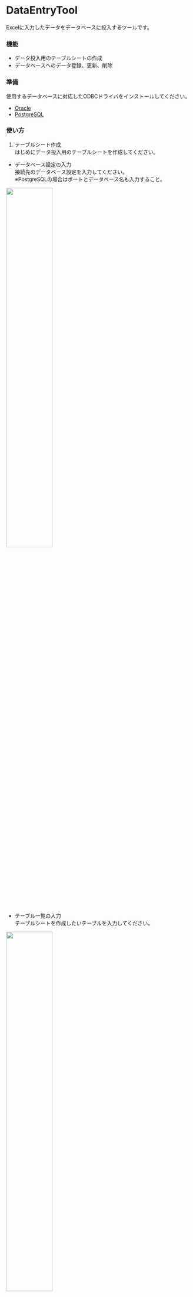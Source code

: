 # DataEntryTool
Excelに入力したデータをデータベースに投入するツールです。

### 機能
* データ投入用のテーブルシートの作成
* データベースへのデータ登録、更新、削除

### 準備
使用するデータベースに対応したODBCドライバをインストールしてください。
* [Oracle](http://www.oracle.com/technetwork/jp/topics/utilsoft-100274-ja.html)
* [PostgreSQL](http://www.postgresql.org/ftp/odbc/versions/msi/)

### 使い方
1. テーブルシート作成  
はじめにデータ投入用のテーブルシートを作成してください。
 * データベース設定の入力  
接続先のデータベース設定を入力してください。  
※PostgreSQLの場合はポートとデータベース名も入力すること。  
<img src="https://cloud.githubusercontent.com/assets/14181039/14609352/6569f0fc-05c4-11e6-9872-66c027423006.png" width="50%">

 * テーブル一覧の入力  
テーブルシートを作成したいテーブルを入力してください。  
<img src="https://cloud.githubusercontent.com/assets/14181039/14609355/6791cc7e-05c4-11e6-8960-11e65a092a22.png" width="50%">

 * テーブルシートの作成  
テーブルシート作成ボタンを押下してテーブルシートを作成します。
<img src="https://cloud.githubusercontent.com/assets/14181039/14609591/74abceb8-05c5-11e6-8edd-996ec2f3d363.png" width="50%">  
※作成結果  
<img src="https://cloud.githubusercontent.com/assets/14181039/14609560/4a328e24-05c5-11e6-9b33-a62cfeb7ee15.png" width="50%">

### ライセンス

* [The MIT License (MIT)](LICENSE)

### 使用ライブラリ

以下のモジュールを使用して開発を行っています。

#### [Ariawase](https://github.com/vbaidiot/Ariawase)

> The MIT License (MIT)
>
> Copyright (c) 2011-2015 igeta

* **用途 :** インポート/エクスポート処理
* **ライセンス :** The MIT License (MIT)
* **ライセンス全文 :** [licenses/Ariawase.txt](licenses/Ariawase.txt)
